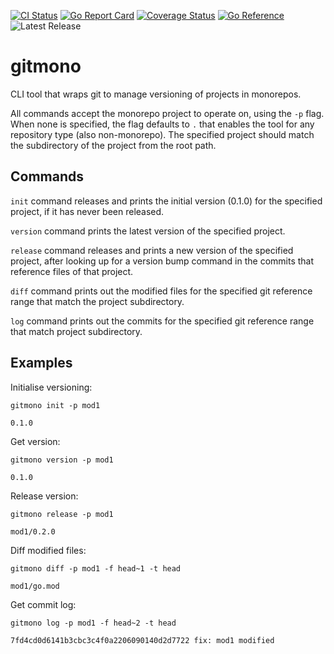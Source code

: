 [![CI Status](https://github.com/sermojohn/gitmono/actions/workflows/ci.yaml/badge.svg?branch=main)](https://github.com/sermojohn/gitmono/actions/workflows/ci.yaml?query=branch%3Amain)
[![Go Report Card](https://goreportcard.com/badge/github.com/sermojohn/gitmono)](https://goreportcard.com/report/github.com/sermojohn/gitmono)
[![Coverage Status](https://coveralls.io/repos/github/sermojohn/gitmono/badge.svg?branch=main)](https://coveralls.io/github/sermojohn/gitmono?branch=main)
[![Go Reference](https://pkg.go.dev/badge/github.com/sermojohn/gitmono.svg)](https://pkg.go.dev/github.com/sermojohn/gitmono)
![Latest Release](https://img.shields.io/github/v/release/sermojohn/gitmono)

# gitmono
CLI tool that wraps git to manage versioning of projects in monorepos.

All commands accept the monorepo project to operate on, using the `-p` flag. When none is specified, the flag defaults to `.` that enables the tool for any repository type (also non-monorepo). The specified project should match the subdirectory of the project from the root path.

## Commands

`init` command releases and prints the initial version (0.1.0) for the specified project, if it has never been released.

`version` command prints the latest version of the specified project.

`release` command releases and prints a new version of the specified project, after looking up for a version bump command in the commits that reference files of that project.

`diff` command prints out the modified files for the specified git reference range that match the project subdirectory.

`log` command prints out the commits for the specified git reference range that match project subdirectory.

## Examples

Initialise versioning:
```
gitmono init -p mod1

0.1.0
```

Get version:
```
gitmono version -p mod1

0.1.0
```

Release version:
```
gitmono release -p mod1

mod1/0.2.0
```

Diff modified files:
```
gitmono diff -p mod1 -f head~1 -t head

mod1/go.mod
```

Get commit log:
```
gitmono log -p mod1 -f head~2 -t head

7fd4cd0d6141b3cbc3c4f0a2206090140d2d7722 fix: mod1 modified
```
